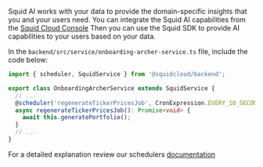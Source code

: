 Squid AI works with your data to provide the domain-specific insights that you and your users need.
You can integrate the Squid AI capabilities from the [Squid Cloud Console](https://console.squid.cloud/integrations/available/ai)
Then you can use the Squid SDK to provide AI capabilities to your users based on your data.

In the `backend/src/service/onboarding-archer-service.ts` file, include the code below:

```typescript
import { scheduler, SquidService } from '@squidcloud/backend';

export class OnboardingArcherService extends SquidService {
  // ...
  @scheduler('regenerateTickerPricesJob', CronExpression.EVERY_10_SECONDS, true)
  async regenerateTickerPricesJob(): Promise<void> {
    await this.generatePortfolio();
  }
  // ...
}
```

For a detailed explanation review our schedulers [documentation](https://docs.squid.cloud/docs/development-tools/backend/schedulers)
